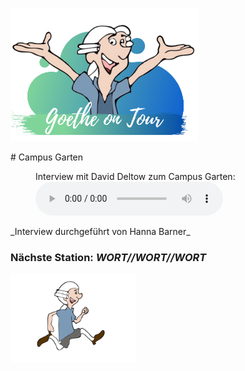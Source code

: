 <p class="aligncenter">
    <img src="Logo.png" alt="centered image" width="300" />
</p>
# Campus Garten
<figure>
    <figcaption>Interview mit David Deltow zum Campus Garten:</figcaption>
    <audio
        controls
        src="CampusGarten.mp3">
            Your browser does not support the
            <code>audio</code> element.
    </audio>
</figure>
_Interview durchgeführt von Hanna Barner_

### Nächste Station: _WORT//WORT//WORT_   
<img src="Pose2.svg" width="200">
